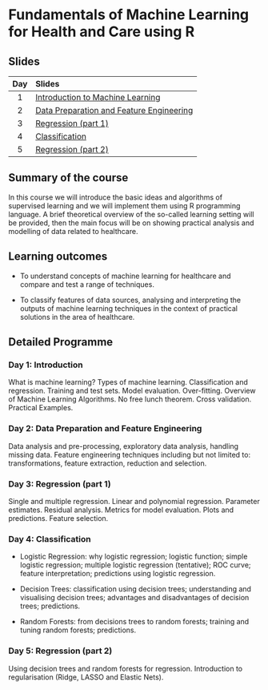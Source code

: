# Fundamentals of Machine Learning for Health and Care using R

## Slides

| Day | Slides                                                                                  |
|:---:|:----------------------------------------------------------------------------------------|
|   1 | [Introduction to Machine Learning](https://filebb.github.io/NHS_intro_ML/01_Intro.html) |
|   2 | [Data Preparation and Feature Engineering]()                                            |
|   3 | [Regression (part 1)]()                                                                 |
|   4 | [Classification]()                                                                      |
|   5 | [Regression (part 2)]()                                                                 |
     

## Summary of the course

In this course we will introduce the basic ideas and algorithms of supervised
learning and we will implement them using R programming language. A brief
theoretical overview of the so-called learning setting will be provided, then
the main focus will be on showing practical analysis and modelling of data
related to healthcare.

## Learning outcomes

+ To understand concepts of machine learning for healthcare and compare and test
a range of techniques.

+ To classify features of data sources, analysing and interpreting the outputs
of machine learning techniques in the context of practical solutions in the area
of healthcare.

## Detailed Programme

### Day 1: Introduction

What is machine learning? Types of machine learning. Classification and
regression. Training and test sets. Model evaluation. Over-fitting. Overview of
Machine Learning Algorithms. No free lunch theorem. Cross validation. Practical
Examples.

### Day 2: Data Preparation and Feature Engineering

Data analysis and pre-processing, exploratory data analysis, handling missing
data. Feature engineering techniques including but not limited to:
transformations, feature extraction, reduction and selection.

### Day 3: Regression (part 1)

Single and multiple regression. Linear and polynomial regression. Parameter
estimates. Residual analysis. Metrics for model evaluation. Plots and
predictions. Feature selection.

### Day 4: Classification

+ Logistic Regression: why logistic regression; logistic function; simple
logistic regression; multiple logistic regression (tentative); ROC curve;
feature interpretation; predictions using logistic regression.

+ Decision Trees: classification using decision trees; understanding and
visualising decision trees; advantages and disadvantages of decision trees;
predictions.

+ Random Forests: from decisions trees to random forests; training and tuning
random forests; predictions.

### Day 5: Regression (part 2)

Using decision trees and random forests for regression. Introduction to
regularisation (Ridge, LASSO and Elastic Nets).

